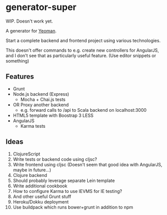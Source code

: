 # generator-super

WIP. Doesn't work yet.

A generator for [Yeoman](http://yeoman.io).

Start a complete backend and frontend project using various technologies.

This doesn't offer commands to e.g. create new controllers for AngularJS,
and I don't see that as particularly useful feature. (Use editor snippets or something)

## Features

- Grunt
- Node.js backend (Express)
  - Mocha + Chai.js tests
- OR Proxy another backend
  - e.g. forward calls to /api to Scala backend on localhost:3000
- HTML5 template with Boostrap 3 LESS
- AngularJS
  - Karma tests

## Ideas

1. ClojureScript
  1. Write tests or backend code using cljsc?
  2. Write frontend using cljsc (Doesn't seem that good idea with AngularJS, maybe in future...)
2. Clojure backend
  1. Should probably leverage separate Lein template
3. Write additional cookbook
  1. How to configure Karma to use IEVMS for IE testing?
  2. And other useful Grunt stuff
4. Heroku/Dokku deployment
  1. Use buildpack which runs bower+grunt in addition to npm
